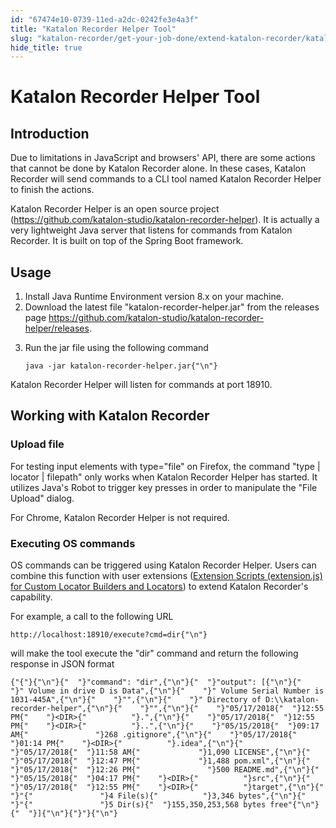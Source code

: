 ```yaml
---
id: "67474e10-0739-11ed-a2dc-0242fe3e4a3f"
title: "Katalon Recorder Helper Tool"
slug: "katalon-recorder/get-your-job-done/extend-katalon-recorder/katalon-recorder-helper-tool"
hide_title: true
---
```

    

# <a id="id_katalon-recorder-helper-tool" class="anchor_top_offset"/><a id="ariaid-title1" class="anchor_top_offset"/>Katalon Recorder Helper Tool

    
    
  
    

## <a id="id_1" class="anchor_top_offset"/>Introduction

    
      
<p xmlns="http://www.w3.org/1999/xhtml" className="p">Due to limitations in JavaScript and browsers' API, there are   some actions that cannot be done by Katalon Recorder alone. In   these cases, Katalon Recorder will send commands to a CLI tool   named Katalon Recorder Helper to finish the actions.</p> 
      
<p xmlns="http://www.w3.org/1999/xhtml" className="p">Katalon Recorder Helper is an open source project (<a className="xref j-external-link" href="https://github.com/katalon-studio/katalon-recorder-helper" target="_blank">https://github.com/katalon-studio/katalon-recorder-helper</a>).   It is actually a very lightweight Java server that listens for   commands from Katalon Recorder. It is built on top of the Spring   Boot framework.</p> 
    
  
    

## <a id="id_2" class="anchor_top_offset"/>Usage

    
      
<ol xmlns="http://www.w3.org/1999/xhtml" className="ol">   <li className="li">Install Java Runtime Environment version 8.x on your     machine.</li>   <li className="li">Download the latest file "katalon-recorder-helper.jar" from the     releases page <a className="xref j-external-link" href="https://github.com/katalon-studio/katalon-recorder-helper/releases" target="_blank">https://github.com/katalon-studio/katalon-recorder-helper/releases</a>.</li>   <li className="li">     <p className="p">Run the jar file using the following command</p>     <pre className="pre codeblock"><code>java -jar katalon-recorder-helper.jar{"\n"}</code></pre>   </li> </ol> 
      
<p xmlns="http://www.w3.org/1999/xhtml" className="p">Katalon Recorder Helper will listen for commands at port   18910.</p> 
    
  
    

## <a id="id_3" class="anchor_top_offset"/>Working with Katalon Recorder

    
          
      

### <a id="id_4" class="anchor_top_offset"/>Upload file

      
        
<p xmlns="http://www.w3.org/1999/xhtml" className="p">For testing input elements with type="file" on Firefox, the   command "type | locator | filepath" only works when Katalon   Recorder Helper has started. It utilizes Java's Robot to trigger   key presses in order to manipulate the "File Upload"    dialog.</p> 
        
<p xmlns="http://www.w3.org/1999/xhtml" className="p">For Chrome, Katalon Recorder Helper is not required.</p> 
      
    

### <a id="id_5" class="anchor_top_offset"/>Executing OS commands

<p xmlns="http://www.w3.org/1999/xhtml" className="p">OS commands can be triggered using Katalon Recorder Helper.   Users can combine this function with user extensions (<a className="xref" href="/docs/katalon-recorder/get-your-job-done/extend-katalon-recorder/extension-scripts-aka-user-extensions.js-for-custom-locator-builders-and-actions">Extension Scripts (extension.js) for Custom Locator Builders and Locators</a>) to extend   Katalon Recorder's capability.</p> 
<p xmlns="http://www.w3.org/1999/xhtml" className="p">For example, a call to the following URL</p> 
<pre xmlns="http://www.w3.org/1999/xhtml" className="pre codeblock"><code>http://localhost:18910/execute?cmd=dir{"\n"}</code></pre> 
<p xmlns="http://www.w3.org/1999/xhtml" className="p">will make the tool execute the "dir" command and return the   following response in JSON format</p> 
<pre xmlns="http://www.w3.org/1999/xhtml" className="pre codeblock"><code>{"{"}{"\n"}{"  "}"command": "dir",{"\n"}{"  "}"output": [{"\n"}{"    "}" Volume in drive D is Data",{"\n"}{"    "}" Volume Serial Number is 1031-445A",{"\n"}{"    "}"",{"\n"}{"    "}" Directory of D:\\katalon-recorder-helper",{"\n"}{"    "}"",{"\n"}{"    "}"05/17/2018{"  "}12:55 PM{"    "}&lt;DIR&gt;{"          "}.",{"\n"}{"    "}"05/17/2018{"  "}12:55 PM{"    "}&lt;DIR&gt;{"          "}..",{"\n"}{"    "}"05/15/2018{"  "}09:17 AM{"               "}268 .gitignore",{"\n"}{"    "}"05/17/2018{"  "}01:14 PM{"    "}&lt;DIR&gt;{"          "}.idea",{"\n"}{"    "}"05/17/2018{"  "}11:58 AM{"             "}1,090 LICENSE",{"\n"}{"    "}"05/17/2018{"  "}12:47 PM{"             "}1,488 pom.xml",{"\n"}{"    "}"05/17/2018{"  "}12:26 PM{"               "}500 README.md",{"\n"}{"    "}"05/15/2018{"  "}04:17 PM{"    "}&lt;DIR&gt;{"          "}src",{"\n"}{"    "}"05/17/2018{"  "}12:55 PM{"    "}&lt;DIR&gt;{"          "}target",{"\n"}{"    "}"{"               "}4 File(s){"          "}3,346 bytes",{"\n"}{"    "}"{"               "}5 Dir(s){"  "}155,350,253,568 bytes free"{"\n"}{"  "}]{"\n"}{"}"}{"\n"}</code></pre> 
